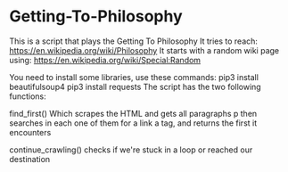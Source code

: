 # Getting-To-Philosophy

This is a script that plays the Getting To Philosophy
It tries to reach: https://en.wikipedia.org/wiki/Philosophy
It starts with a random wiki page using: https://en.wikipedia.org/wiki/Special:Random

You need to install some libraries, use these commands: 
pip3 install beautifulsoup4
pip3 install requests
The script has the two following functions:

find_first()
  Which scrapes the HTML and gets all paragraphs p then searches in each one of them
  for a link a tag, and returns the first it encounters

continue_crawling()
  checks if we're stuck in a loop or reached our destination
